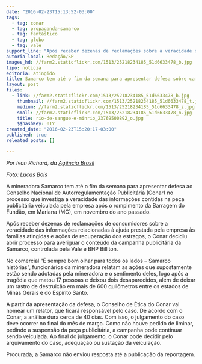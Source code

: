 ```yaml
---
date: "2016-02-23T15:13:52-03:00"
tags:
  - tag: conar
  - tag: propaganda-samarco
  - tag: fantástico
  - tag: globo
  - tag: vale
support_line: "Após receber dezenas de reclamações sobre a veracidade das informações relacionadas à ajuda prestada pela empresa às famílias atingidas, o Conar decidiu abrir processo para averiguar o conteúdo da campanha publicitária da Samarco"
autoria-local: Redação/SP
images_hd: //farm2.staticflickr.com/1513/25218234185_51d6633478_b.jpg
tipo: noticia
editoria: atingido
title: Samarco tem até o fim da semana para apresentar defesa sobre campanha publicitária
layout: post
files:
  - link: //farm2.staticflickr.com/1513/25218234185_51d6633478_b.jpg
    thumbnail: //farm2.staticflickr.com/1513/25218234185_51d6633478_t.jpg
    medium: //farm2.staticflickr.com/1513/25218234185_51d6633478_z.jpg
    small: //farm2.staticflickr.com/1513/25218234185_51d6633478_n.jpg
    title: rio-de-sangue-e-minrio_23769500892_o.jpg
    $$hashKey: 01Y
created_date: "2016-02-23T15:20:17-03:00"
published: true
releated_posts: []

---
```

<p><em>Por Ivan Richard, da <a href="http://agenciabrasil.ebc.com.br/geral/noticia/2016-02/samarco-tem-ate-o-final-da-semana-para-apresentar-defesa-ao-conar">Ag&ecirc;ncia Brasil</a></em></p>

<p><em>Foto: Lucas Bois</em></p>

<p>A mineradora Samarco tem at&eacute; o fim da semana para apresentar defesa ao Conselho Nacional de Autorregulamenta&ccedil;&atilde;o Publicit&aacute;ria (Conar) no processo que investiga a veracidade das informa&ccedil;&otilde;es contidas na pe&ccedil;a publicit&aacute;ria veiculada pela empresa ap&oacute;s o rompimento da Barragem do Fund&atilde;o, em Mariana (MG), em novembro do ano passado.</p>

<p>Ap&oacute;s receber dezenas de reclama&ccedil;&otilde;es de consumidores sobre a veracidade das informa&ccedil;&otilde;es relacionadas &agrave; ajuda prestada pela empresa &agrave;s fam&iacute;lias atingidas e a&ccedil;&otilde;es de recupera&ccedil;&atilde;o dos estragos, o Conar decidiu abrir processo para averiguar o conte&uacute;do da campanha publicit&aacute;ria da Samarco, controlada pela Vale e BHP Billiton.</p>

<p>No comercial &ldquo;&Eacute; sempre bom olhar para todos os lados &ndash; Samarco hist&oacute;rias&rdquo;, funcion&aacute;rios da mineradora relatam as a&ccedil;&otilde;es que supostamente est&atilde;o sendo adotadas pela mineradora e o sentimento deles, logo ap&oacute;s a trag&eacute;dia que matou 17 pessoas e deixou dois desaparecidos, al&eacute;m de deixar um rastro de destrui&ccedil;&atilde;o em mais de 600 quil&ocirc;metros entre os estados de Minas Gerais e do Esp&iacute;rito Santo.</p>

<p>A partir da apresenta&ccedil;&atilde;o da defesa, o Conselho de &Eacute;tica do Conar vai nomear um relator, que ficar&aacute; respons&aacute;vel pelo caso. De acordo com o Conar, a an&aacute;lise dura cerca de 40 dias. Com isso, o julgamento do caso deve ocorrer no final do m&ecirc;s de mar&ccedil;o. Como n&atilde;o houve pedido de liminar, pedindo a suspens&atilde;o da pe&ccedil;a publicit&aacute;ria, a campanha pode continuar sendo veiculada. Ao final do julgamento, o Conar pode decidir pelo arquivamento do caso, adequa&ccedil;&atilde;o ou susta&ccedil;&atilde;o da veicula&ccedil;&atilde;o.</p>

<p>Procurada, a Samarco n&atilde;o enviou resposta at&eacute; a publica&ccedil;&atilde;o da reportagem.</p>
